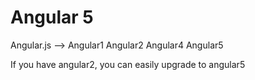 # Angular 5

Angular.js --> Angular1
Angular2
Angular4
Angular5

If you have angular2, you can easily upgrade to angular5
